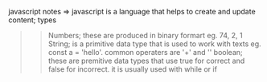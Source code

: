 javascript notes
=> javascript is a language that helps to create and update content; types
>> Numbers; these are produced in binary formart eg. 74, 2, 1
>> String; is a primitive data type that is used to work with texts eg. const a = 'hello'. common operaters are '+' and '\'
>> boolean; these are premitive data types that use true for correct and false for incorrect. it is usually used with while or if
>>   
